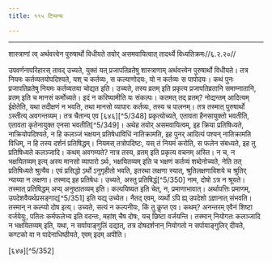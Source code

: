 ```yaml
---
title: ११५ टिप्पन्यः

---
```


[^5/346]: E2: 5,234; E6: 2,135

[^5/347]: Jha schlägt vor, mit MS nañ saṃbadhyate zu lesen

____________________________________________


शास्त्राणां त्व् अर्थवत्त्वेन पुरुषार्थो विधीयते तयोर् असमवायित्वात् तादर्थ्ये विध्यतिक्रमः//६.२.२०//

उपवर्णनापरिहारस् तावद् उच्यते, युक्तं यत् प्रजापतिव्रतेषु शास्त्राणाम् अर्थवत्त्वेन पुरुषार्थो विधीयते। तत्र नियमः कर्तव्यतयोपदिश्यते, यश् च कर्तव्यः, स कल्याणोदयः, यो न कर्तव्यः स पापोदयः। कथं पुनः प्रजापतिव्रतेषु नियमः कर्तव्यतया चोद्यत इति। उच्यते, तस्य व्रतम् इति प्रकृत्य प्रजापतिव्रतानि समाम्नातानि, व्रतम् इति च मानसं कर्मोच्यते। इदं न करिष्यामीति यः संकल्पः। कतमत् तद् व्रतम्? नोद्यन्तम् आदित्यम् ईक्षेतेति, यथा तदीक्षणं न भवति, तथा मानसो व्यापारः कर्तव्यः, तस्य च पालनम्। तत्र तस्मात् पुरुषार्थो ऽस्तीत्य् अवगन्तव्यम्। तत्र चैतान्य् एव [६४६][^5/348] प्रकृत्योच्यते, एतावता हैनसायुक्तो भवतीति, एतावता कृतेनायुक्त एनसा भवतीति[^5/349]।
अथेह तयोर् असमवायित्वम्, इह क्रिया प्रतिषिध्यते, नाक्रियोपदिश्यते, न हि कलञ्जं भक्षयन् प्रतिषेधाविधिं नातिक्रामति, इह पुनर् आदित्यं पश्यन् नातिक्रामति विधिम्, न हि तस्य दर्शनं प्रतिषिद्धम्। नियमस् तत्रोपदिष्टः, यस् तं नियमं करोति, स फलेन संबध्यते, इह तु प्रतिषिध्यते कलञ्जादि। कथम् अवगम्यते? नात्र तस्य, व्रतम् इति प्रकृत्य वचनम् अस्ति। न च, न भक्षयितव्यम् इत्य् अस्य मानसो व्यापारो ऽर्थः, भक्षयितव्यम् इति च भक्षणं कर्तव्यं शब्देनोच्यते, नेति तत् प्रतिषिध्यते श्रुत्यैव। एवं प्रसिद्धो ऽर्थो ऽनुगृहीतो भवति, इतरथा लक्षणा स्यात्, श्रुतिलक्षणाविशये च श्रुतिर् न्याय्या न लक्षणा। तस्माद् इह प्रतिषेधः।
उच्यते, अस्तु प्रतिषिद्धं[^5/350] नाम, दोषो ऽत्र न श्रूयते। तस्मात् प्रतिषिद्धम् अप्य् अनुष्ठातव्यम् इति। कल्पयिष्यत इति चेत्, न, प्रमाणाभावात्। अर्थापत्तिः प्रमाणम्, उपदेशवैयर्थप्रसङ्गाद्[^5/351] इति यद्य् उच्येत। नैतद् एवम्, व्यर्थो ऽपि ह्य् उपदेशो ऽज्ञानात् संभवति। तस्मान् न कल्प्यो दोष इत्य्। उच्यते, सत्यं न कल्पनीयः, किं तु कॢप्त एव। कथम्? अनन्तरम् एवैनं शिष्टा वर्जयेयुः, पतितः कर्मफलेभ्य इति वदन्तः, महांश् चैष दोषः, यच् छिष्टा वर्जयन्ति। तस्मान् नियोगतः कलञ्जादि न भक्षयितव्यम् इति, यथा, न सर्पायाङ्गुलिं दद्यात्, तत्र दोषदर्शनान् नियोगतो न सर्पायाङ्गुलिर् दीयते, कण्टको वा न पादेनाधिष्ठीयते, एवम् इदम् अपीति।

[६४७][^5/352]
